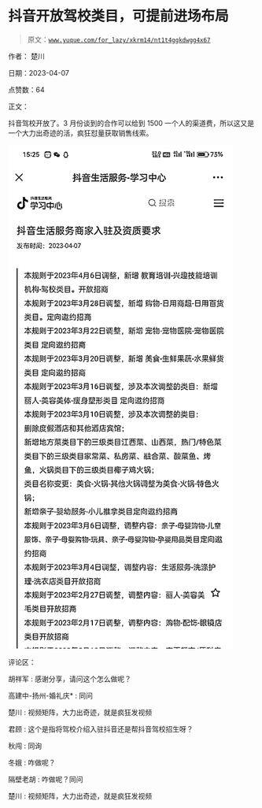 # 抖音开放驾校类目，可提前进场布局

> 原文：[`www.yuque.com/for_lazy/xkrm14/nt1t4ggkdwgg4x67`](https://www.yuque.com/for_lazy/xkrm14/nt1t4ggkdwgg4x67)

作者： 楚川

日期：2023-04-07

点赞数：64

正文：

抖音驾校开放了。3 月份谈到的合作可以给到 1500 一个人的渠道费，所以这又是一个大力出奇迹的活，疯狂怼量获取销售线索。

![](img/dced31e215bea9787d8c6d7c74793ca7.png)  

评论区：

胡祥军 : 感谢分享，请问这个怎么做呢？

高建中-扬州-婚礼庆* : 同问

楚川 : 视频矩阵，大力出奇迹，就是疯狂发视频

君顾 : 这个是指将驾校介绍入驻抖音还是帮抖音驾校招生呀？

秋闯 : 同询

冬娥 : 咋做呢？

隔壁老胡 : 咋做呢？同问

楚川 : 视频矩阵，大力出奇迹，就是疯狂发视频



